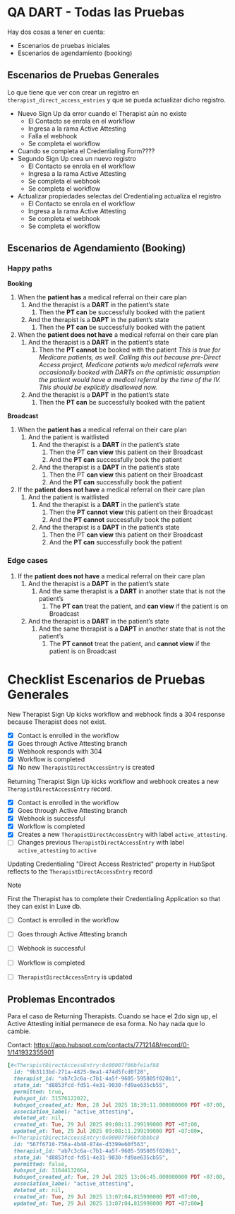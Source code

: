 # QA DART - Todas las Pruebas

Hay dos cosas a tener en cuenta:

- Escenarios de pruebas iniciales
- Escenarios de agendamiento (booking)

## Escenarios de Pruebas Generales

Lo que tiene que ver con crear un registro en `therapist_direct_access_entries` y que se pueda actualizar dicho registro.

- Nuevo Sign Up da error cuando el Therapist aún no existe
	- El Contacto se enrola en el workflow
	- Ingresa a la rama Active Attesting
	- Falla el webhook
	- Se completa el workflow
- Cuando se completa el Credentialing Form????
- Segundo Sign Up crea un nuevo registro
	- El Contacto se enrola en el workflow
	- Ingresa a la rama Active Attesting
	- Se completa el webhook
	- Se completa el workflow
- Actualizar propiedades selectas del Credentialing actualiza el registro
	- El Contacto se enrola en el workflow
	- Ingresa a la rama Active Attesting
	- Se completa el webhook
	- Se completa el workflow


## Escenarios de Agendamiento (Booking)

### Happy paths

**Booking**

1. When the **patient has** a medical referral on their care plan
    1. And the therapist is a **DART** in the patient’s state
        1. Then the **PT can** be successfully booked with the patient
    2. And the therapist is a **DAPT** in the patient’s state
        1. Then the **PT can** be successfully booked with the patient
2. When the **patient does not have** a medical referral on their care plan
    1. And the therapist is a **DART** in the patient’s state
        1. Then the **PT cannot** be booked with the patient _This is true for Medicare patients, as well. Calling this out because pre-Direct Access project, Medicare patients w/o medical referrals were occasionally booked with DARTs on the optimistic assumption the patient would have a medical referral by the time of the IV. This should be explicitly disallowed now._
    2. And the therapist is a **DAPT** in the patient’s state
        1. Then the **PT can** be successfully booked with the patient

**Broadcast**

1. When the **patient has** a medical referral on their care plan
    1. And the patient is waitlisted
        1. And the therapist is a **DART** in the patient’s state
            1. Then the PT **can view** this patient on their Broadcast
            2. And the **PT can** successfully book the patient
        2. And the therapist is a **DAPT** in the patient’s state
            1. Then the PT **can view** this patient on their Broadcast
            2. And the **PT can** successfully book the patient
2. If the **patient does not have** a medical referral on their care plan
    1. And the patient is waitlisted
        1. And the therapist is a **DART** in the patient’s state
            1. Then the **PT cannot** **view** this patient on their Broadcast
            2. And the **PT cannot** successfully book the patient
        2. And the therapist is a **DAPT** in the patient’s state
            1. Then the PT **can view** this patient on their Broadcast
            2. And the **PT can** successfully book the patient

### Edge cases

1. If the **patient does not have** a medical referral on their care plan
    1. And the therapist is a **DAPT** in the patient’s state
        1. And the same therapist is a **DART** in another state that is not the patient’s
            1. The **PT can** treat the patient, and **can view** if the patient is on Broadcast
    2. And the therapist is a **DART** in the patient’s state
        1. And the same therapist is a **DAPT** in another state that is not the patient’s
            1. The **PT cannot** treat the patient, and **cannot view** if the patient is on Broadcast



# Checklist Escenarios de Pruebas Generales

New Therapist Sign Up kicks workflow and webhook finds a 304 response because Therapist does not exist.
- [x] Contact is enrolled in the workflow
- [x] Goes through Active Attesting branch
- [x] Webhook responds with 304
- [x] Workflow is completed
- [x] No new `TherapistDirectAccessEntry` is created

Returning Therapist Sign Up kicks workflow and webhook creates a new `TherapistDirectAccessEntry` record.
- [x] Contact is enrolled in the workflow
- [x] Goes through Active Attesting branch
- [x] Webhook is successful
- [x] Workflow is completed
- [x] Creates a new `TherapistDirectAccessEntry` with label `active_attesting`.
- [ ] Changes previous `TherapistDirectAccessEntry` with label `active_attesting` to `active`

Updating Credentialing "Direct Access Restricted" property in HubSpot reflects to the `TherapistDirectAccessEntry` record

> [!Note]
> First the Therapist has to complete their Credentialing Application so that they can exist in Luxe db.

- [ ] Contact is enrolled in the workflow
- [ ] Goes through Active Attesting branch
- [ ] Webhook is successful
- [ ] Workflow is completed
- [ ] `TherapistDirectAccessEntry` is updated


## Problemas Encontrados

Para el caso de Returning Therapists. Cuando se hace el 2do sign up, el Active Attesting initial permanece de esa forma. No hay nada que lo cambie.

Contact: https://app.hubspot.com/contacts/7712148/record/0-1/141932355901

```ruby
[#<TherapistDirectAccessEntry:0x00007f06bfe1af88
  id: "9b3113bd-271a-4825-9ea1-474d5fcd0f28",
  therapist_id: "ab7c3c6a-c7b1-4a5f-9605-595805f020b1",
  state_id: "d8853fcd-fd51-4e31-9030-fd9ae635cb55",
  permitted: true,
  hubspot_id: 31576122022,
  hubspot_created_at: Mon, 28 Jul 2025 18:39:11.000000000 PDT -07:00,
  association_label: "active_attesting",
  deleted_at: nil,
  created_at: Tue, 29 Jul 2025 09:08:11.299199000 PDT -07:00,
  updated_at: Tue, 29 Jul 2025 09:08:11.299199000 PDT -07:00>,
 #<TherapistDirectAccessEntry:0x00007f06bfdbbbc8
  id: "567f6710-756a-4b48-874e-d3399e60f563",
  therapist_id: "ab7c3c6a-c7b1-4a5f-9605-595805f020b1",
  state_id: "d8853fcd-fd51-4e31-9030-fd9ae635cb55",
  permitted: false,
  hubspot_id: 31644132664,
  hubspot_created_at: Tue, 29 Jul 2025 13:06:45.000000000 PDT -07:00,
  association_label: "active_attesting",
  deleted_at: nil,
  created_at: Tue, 29 Jul 2025 13:07:04.815998000 PDT -07:00,
  updated_at: Tue, 29 Jul 2025 13:07:04.815998000 PDT -07:00>]
```